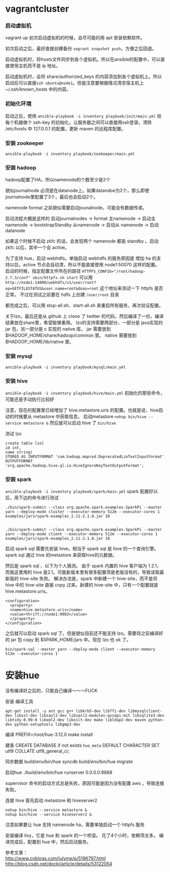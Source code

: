 # vagrantcluster

### 启动虚拟机
vagrant up 初次启动虚拟机的时候，会尽可能的用 apt 安装依赖软件。

初次启动之后，最好直接创建备份 `vagrant snapshot push`，方便之后回退。

启动虚拟机时，将hosts文件同步到各个虚拟机。所以在ansible的配置中，可以直接使用主机而不是 ip 地址。

启动虚拟机时，会将 share/authorized_keys 的内容添加到各个虚拟机上。所以启动后可以直接`ssh ubuntu@node1`。但是注意要根据情况清空宿主机上 ~/.ssh/known_hosts 中的内容。

### 初始化环境
启动之后，使用 `ansible-playbook -i inventory playbook/init/main.yml` 给每个机器做个 ssh-key 的初始化，让服务器之间可以直接用ssh登录。清除 /etc/hosts 中 127.0.0.1 的配置。更新 maven 的远程库配置。

### 安装 zookeeper
`ansible-playbook -i inventory playbook/zookeeper/main.yml`

### 安装 hadoop
hadoop配置了HA，所以namenode的个数至少是2个

貌似journalnode 必须是在datanode上。如果datandoe为2个，那么即使journalnode里配置了3个，最后也会启动2个。

namenode format 之前貌似需要启动jounalnode，可能会有数据传递。

启动流程大概是这样的
启动journalnodes -> format 主namenode -> 启动主namenode -> bootstrapStandby 从namenode -> 启动从 namenode -> 启动 datanode

如果这个时候不启动 zkfc 的话，会发现两个 namenode 都是 standby 。启动 zkfc 以后，其中一个会 active。

为了支持 hue，启动 webhdfs。单独启动 webhdfs 的服务原因是 增加 ha 的支持以后，active 节点会自动漂，所以不能直接使用 node1:50070 这样的配置。
启动的时候，指定配置文件所在的路径 `HTTPFS_CONFIG="/root/hadoop-2.7.3/conf" sbin/httpfs.sh start`
可以用 `http://node1:14000/webhdfs/v1/user/root?op=GETFILESTATUS&user.name=root&doas=root` 这个地址来测试一下 httpfs 是否正常。
不过在测试之前要在 hdfs 上创建 `/user/root` 目录

都完成之后，可以用 stop-all.sh、start-all.sh 来重启所有服务，再次验证配置。

关于lzo，最后还是从 github 上 clone 了 twitter 的代码，然后编译了一份，编译结果放在share里，希望能够重用。
lzo的支持需要两部分，一部分是 java实现的 jar 包，另一部分是 c 实现的 native 库。
jar 需要放到 $HADOOP_HOME/share/hadoop/common 里。
native 需要放到 $HADOOP_HOME/lib/native 里。

### 安装 mysql
`ansible-playbook -i inventory playbook/mysql/main.yml`

### 安装 hive
`ansible-playbook -i inventory playbook/hive/main.yml`
初始化的那些命令，可能还是手动执行比较好

注意，现在的配置里已经增加了 hive.metastore.uris 的配置。也就是说，hive启动的时候要从 metastore 中获取信息。
启动metastore `nohup bin/hive --service metastore &`
然后就可以启动 hive 了 `bin/hive`

测试 lzo
```
create table lzo(
id int,
name string)
STORED AS INPUTFORMAT 'com.hadoop.mapred.DeprecatedLzoTextInputFormat'
OUTPUTFORMAT 'org.apache.hadoop.hive.ql.io.HiveIgnoreKeyTextOutputFormat';
```


### 安装 spark
`ansible-playbook -i inventory playbook/spark/main.yml`
spark 配置好以后，用下边的命令进行测试

```
./bin/spark-submit --class org.apache.spark.examples.SparkPi --master yarn --deploy-mode cluster --executor-memory 512m --executor-cores 1 examples/jars/spark-examples_2.11-2.1.0.jar 10


./bin/spark-submit --class org.apache.spark.examples.SparkPi --master yarn --deploy-mode client --executor-memory 512m --executor-cores 1 examples/jars/spark-examples_2.11-2.1.0.jar 10
```

启动 spark sql 需要先安装 hive。相当于 spark sql 是 hive 的一个查询引擎。spark sql 通过 hive 的metastore 来获取hive的元数据。

然后是 spark sql ，以下为个人猜测。
由于 spark 内置的 hive 客户端为 1.2.1，而我这里用的 hive 是2.1。可能新版本里有很多配置项是老版没有的，导致读取最新版的 hive-site 失败。
解决办法是，spark 中新建一个 hive-site，而不是将 hive 中的 hive-site 直接 copy 过来。新建的 hive-site 中，只有一个配置就是 hive.metastore.uris。

```
<configuration>
  <property>
  <name>hive.metastore.uris</name>
  <value>thrift://node1:9083</value>
  </property>
</configuration>
```

之后就可以启动 spark sql 了。但是貌似目前还不能支持 lzo。需要将之前编译好的 jar 包 copy 到 $SPARK_HOME/jars 中。现在 lzo 也 ok 了。
```
bin/spark-sql --master yarn --deploy-mode client --executor-memory 512m --executor-cores 1
```

# 安装hue
没有编译好之后的，只能自己编译～～～FUCK

安装 编译工具

```
apt-get install -y ant gcc g++ libkrb5-dev libffi-dev libmysqlclient-dev libssl-dev libsasl2-dev libsasl2-modules-gssapi-mit libsqlite3-dev libtidy-0.99-0 libxml2-dev libxslt-dev make libldap2-dev maven python-dev python-setuptools libgmp3-dev
```

编译
PREFIX=/root/hue-3.12.0 make install


建表
CREATE DATABASE if not exists `hue_meta` DEFAULT CHARACTER SET utf8 COLLATE utf8_general_ci;

同步数据
build/env/bin/hue syncdb
build/env/bin/hue migrate

启动hue
./build/env/bin/hue runserver 0.0.0.0:8888

supervisor 命令的启动方式总是失败，原因可能是因为没有配置 aws ，导致连接失败。

连接 hive
首先启动 metastore 和 hiveserver2

```
nohup bin/hive --service metastore &
nohup bin/hive --service hiveserver2 &
```

注意如果要让 hue 支持 namenode ha，需要单独启动一个 httpfs 服务

安装编译 livy，它是 hue 和 spark 的一个桥梁。
花了4个小时，依赖项太多。
编译完成后，配置到 hue 中，然后启动服务。


参考文章：  
http://www.cnblogs.com/julyme/p/5196797.html  
http://blog.csdn.net/dockj/article/details/53122054  